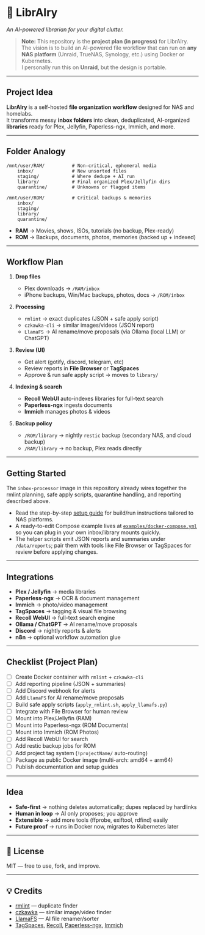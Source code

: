 # 📂 LibrAIry
*An AI-powered librarian for your digital clutter.*

> **Note:** This repository is the **project plan (in progress)** for LibrAIry.  
> The vision is to build an AI-powered file workflow that can run on **any NAS platform** (Unraid, TrueNAS, Synology, etc.) using Docker or Kubernetes.  
> I personally run this on **Unraid**, but the design is portable.

---

## Project Idea

**LibrAIry** is a self-hosted **file organization workflow** designed for NAS and homelabs.  
It transforms messy **inbox folders** into clean, deduplicated, AI-organized **libraries** ready for Plex, Jellyfin, Paperless-ngx, Immich, and more.

---

## Folder Analogy

```
/mnt/user/RAM/          # Non-critical, ephemeral media
    inbox/              # New unsorted files
    staging/            # Where dedupe + AI run
    library/            # Final organized Plex/Jellyfin dirs
    quarantine/         # Unknowns or flagged items

/mnt/user/ROM/          # Critical backups & memories
    inbox/
    staging/
    library/
    quarantine/
```

- **RAM** → Movies, shows, ISOs, tutorials (no backup, Plex-ready)
- **ROM** → Backups, documents, photos, memories (backed up + indexed)

---

## Workflow Plan

1. **Drop files**  
   - Plex downloads → `/RAM/inbox`  
   - iPhone backups, Win/Mac backups, photos, docs → `/ROM/inbox`

2. **Processing**  
   - `rmlint` → exact duplicates (JSON + safe apply script)  
   - `czkawka-cli` → similar images/videos (JSON report)  
   - `LlamaFS` → AI rename/move proposals (via Ollama (local LLM) or ChatGPT)  

3. **Review (UI)**
   - Get alert (gotify, discord, telegram, etc)
   - Review reports in **File Browser** or **TagSpaces**  
   - Approve & run safe apply script → moves to `library/`

5. **Indexing & search**  
   - **Recoll WebUI** auto-indexes libraries for full-text search  
   - **Paperless-ngx** ingests documents  
   - **Immich** manages photos & videos  

6. **Backup policy**
   - `/ROM/library` → nightly `restic` backup (secondary NAS, and cloud backup)
   - `/RAM/library` → no backup, Plex reads directly

---

## Getting Started

The `inbox-processor` image in this repository already wires together the rmlint
planning, safe apply scripts, quarantine handling, and reporting described above.

- Read the step-by-step [setup guide](docs/setup-guide.md) for build/run
  instructions tailored to NAS platforms.
- A ready-to-edit Compose example lives at
  [`examples/docker-compose.yml`](examples/docker-compose.yml) so you can plug in
  your own inbox/library mounts quickly.
- The helper scripts emit JSON reports and summaries under `/data/reports`; pair
  them with tools like File Browser or TagSpaces for review before applying
  changes.

---

## Integrations

- **Plex / Jellyfin** → media libraries
- **Paperless-ngx** → OCR & document management
- **Immich** → photo/video management
- **TagSpaces** → tagging & visual file browsing
- **Recoll WebUI** → full-text search engine
- **Ollama / ChatGPT** → AI rename/move proposals
- **Discord** → nightly reports & alerts
- **n8n** → optional workflow automation glue

---

## Checklist (Project Plan)

- [ ] Create Docker container with `rmlint` + `czkawka-cli`
- [ ] Add reporting pipeline (JSON + summaries)
- [ ] Add Discord webhook for alerts
- [ ] Add `LlamaFS` for AI rename/move proposals
- [ ] Build safe apply scripts (`apply_rmlint.sh`, `apply_llamafs.py`)
- [ ] Integrate with File Browser for human review
- [ ] Mount into Plex/Jellyfin (RAM)
- [ ] Mount into Paperless-ngx (ROM Documents)
- [ ] Mount into Immich (ROM Photos)
- [ ] Add Recoll WebUI for search
- [ ] Add restic backup jobs for ROM
- [ ] Add project tag system (`!projectName/` auto-routing)
- [ ] Package as public Docker image (multi-arch: amd64 + arm64)
- [ ] Publish documentation and setup guides

---

## Idea

- **Safe-first** → nothing deletes automatically; dupes replaced by hardlinks  
- **Human in loop** → AI only proposes; you approve  
- **Extensible** → add more tools (ffprobe, exiftool, rdfind) easily  
- **Future proof** → runs in Docker now, migrates to Kubernetes later  

---

## 📜 License

MIT — free to use, fork, and improve.

---

## 💡 Credits

- [rmlint](https://github.com/sahib/rmlint) — duplicate finder  
- [czkawka](https://github.com/qarmin/czkawka) — similar image/video finder  
- [LlamaFS](https://github.com/iyaja/llama-fs) — AI file renamer/sorter  
- [TagSpaces](https://www.tagspaces.org/), [Recoll](https://www.lesbonscomptes.com/recoll/), [Paperless-ngx](https://github.com/paperless-ngx/paperless-ngx), [Immich](https://github.com/immich-app/immich)
